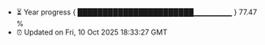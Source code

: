 - ⏳ Year progress { ███████████████████████▁▁▁▁▁▁▁ } 77.47 %
- ⏰ Updated on Fri, 10 Oct 2025 18:33:27 GMT

